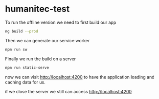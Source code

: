 # humanitec-test

To run the offline version we need to first build our app
```bash
ng build --prod
```

Then we can generate our service worker
```bash
npm run sw
```

Finally we run the build on a server 
```bash
npm run static-serve
```
now we can visit [http://localhost:4200](http://localhost:4200) to have the application loading and caching data for us.


if we close the server we still can access [http://localhost:4200](http://localhost:4200)
